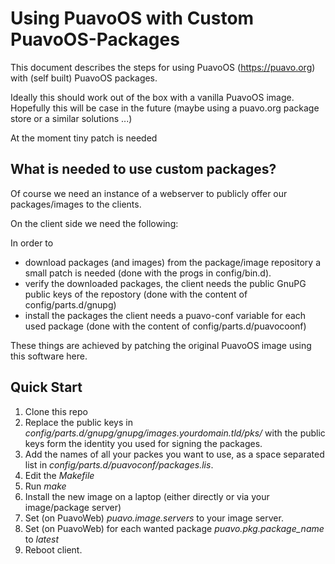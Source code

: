 # Using PuavoOS with Custom PuavoOS-Packages

This document describes the steps for using PuavoOS (https://puavo.org) with (self built) PuavoOS packages.

Ideally this should work out of the box with a vanilla PuavoOS image. Hopefully this will be case in the future (maybe using a puavo.org package store or a similar solutions ...)

At the moment tiny patch is needed 

## What is needed to use custom packages?

Of course we need an instance of a webserver to publicly offer our packages/images to the clients. 

On the client side we need the following: 

In order to
- download packages (and images) from the package/image repository a small patch is needed (done with the progs in config/bin.d).
- verify the downloaded packages, the client needs the public GnuPG public keys of the repostory (done with the content of config/parts.d/gnupg)
- install the packages the client needs a puavo-conf variable for each used package (done with the content of config/parts.d/puavocoonf)

These things are achieved by patching the original PuavoOS image using this software here.

## Quick Start

1) Clone this repo
2) Replace the public keys in *config/parts.d/gnupg/gnupg/images.yourdomain.tld/pks/* with the public keys form the identity you used for signing the packages.
3) Add the names of all your packes you want to use, as a space separated list in *config/parts.d/puavoconf/packages.lis*.
4) Edit the *Makefile*
5) Run *make*
6) Install the new image on a laptop (either directly or via your image/package server)
7) Set (on PuavoWeb) *puavo.image.servers* to your image server.
8) Set (on PuavoWeb) for each wanted package *puavo.pkg.package_name* to *latest*
9) Reboot client.

